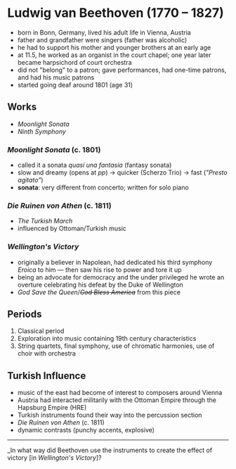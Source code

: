 # Ludwig van Beethoven (1770 &ndash; 1827)

* born in Bonn, Germany, lived his adult life in Vienna, Austria
* father and grandfather were singers (father was alcoholic)
* he had to support his mother and younger brothers at an early age
* at 11.5, he worked as an organist in the court chapel; one year later became harpsichord of court orchestra
* did not "belong" to a patron; gave performances, had one-time patrons, and had his music patrons
* started going deaf around 1801 (age 31)

## Works

* _Moonlight Sonata_
* _Ninth Symphony_

### _Moonlight Sonata_ (c. 1801)

* called it a sonata _quasi una fantasia_ (fantasy sonata)
* slow and dreamy (opens at _pp_) &rarr; quicker (Scherzo Trio) &rarr; fast (_"Presto agitato"_)
* **sonata**: very different from concerto; written for solo piano

### _Die Ruinen von Athen_ (c. 1811)

* _The Turkish March_
* influenced by Ottoman/Turkish music

### _Wellington's Victory_

* originally a believer in Napolean, had dedicated his third symphony _Eroica_ to him — then saw his rise to power and tore it up
* being an advocate for democracy and the under privileged he wrote an overture celebrating his defeat by the Duke of Wellington
* _God Save the Queen_/_~~God Bless America~~_ from this piece

## Periods

1. Classical period
2. Exploration into music containing 19th century characteristics
3. String quartets, final symphony, use of chromatic harmonies, use of choir with orchestra

## Turkish Influence

* music of the east had become of interest to composers around Vienna
* Austria had interacted militarily with the Ottoman Empire through the Hapsburg Empire (HRE)
* Turkish instruments found their way into the percussion section
* _Die Ruinen von Athen_ (c. 1811)
* dynamic contrasts (punchy accents, explosive)

***

_In what way did Beethoven use the instruments to create the effect of victory [in _Wellington's Victory_]?